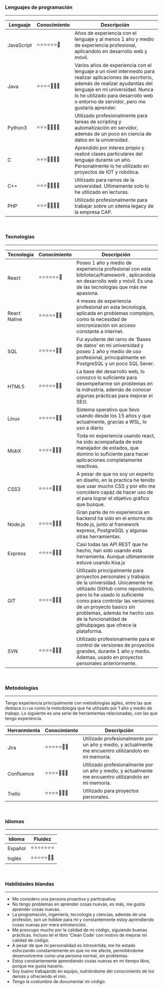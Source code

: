 ### Lenguajes de programación

---

| Lenguaje  |    Conocimiento   | Descripción |
| ----------- | ----------------- | ----------- |
| JavaScript  | ⭐⭐⭐⭐⭐⭐🔳 | Años de experiencia con el lenguaje y al menos 1 año y medio de experiencia profesional, aplicandolo en desarrollo web y móvil.|
| Java        | ⭐⭐⭐⭐🔳🔳🔳 | Varios años de experiencia con el lenguaje a un nivel intermedio para realizar aplicaciones de escritorio, además de realizar ayudantías del lenguaje en mi universidad. Nunca lo he utilizado para desarrollo web o entorno de servidor, pero me gustaría aprender.        |
| Python3     | ⭐⭐⭐🔳🔳🔳🔳 | Utilizado profesionalmente para tareas de scripting y automatización en servidor, además de un poco en ciencia de datos en la universidad.        |
| C           | ⭐⭐⭐🔳🔳🔳🔳 | Aprendido por interes propio y realicé clases particulares del lenguaje durante un año. Personalmente lo he utilizado en proyectos de IOT y robótica.        |
| C++         | ⭐⭐⭐🔳🔳🔳🔳 | Utilizado para ramos de la universidad. Ultimamente solo lo he utilizado en lecturas.        |
| PHP         | ⭐⭐⭐🔳🔳🔳🔳 | Utilizado profesionalmente para trabajar sobre un sitema legacy de la empresa CAP.        |
<br/>

### Tecnologías

---

| Tecnología  |    Conocimiento   | Descripción |
| ----------- | ----------------- | ----------- |
| React       | ⭐⭐⭐⭐⭐⭐🔳 | Poseo 1 año y medio de experiencia profesional con esta biblioteca/framework , aplicandola en desarrollo web y móvil. Es una de las tecnologías que más me apasiona.|
| React Native| ⭐⭐⭐⭐⭐🔳🔳 | 4 meses de experiencia profesional en esta tecnología, aplicada en problemas complejos, como la necesidad de sincronización sin acceso constante a internet.
| SQL         | ⭐⭐⭐⭐⭐🔳🔳 | Fui ayudante del ramo de 'Bases de datos' en mi universidad y poseo 1 año y medio de uso profesional, principalmente en PostgreSQL y un poco SQL Sever.|
| HTML5       | ⭐⭐⭐⭐⭐🔳🔳 | La base del desarrollo web, lo conozco lo suficiente para desempeñarme sin problemas en la indrustria, además de conocer algunas prácticas para mejorar el SEO.        |
| Linux       | ⭐⭐⭐⭐⭐🔳🔳 | Sistema operativo que llevo usando desde los 15 años y que actualmente, gracias a WSL, lo uso a diario.        |
| MobX        | ⭐⭐⭐⭐🔳🔳🔳 | Toda mi experiencia usando react, ha sido acompañada de este manejador de estados, que domino lo suficiente para hacer aplicaciones completamente reactivas.        |
| CSS3        | ⭐⭐⭐⭐🔳🔳🔳 | A pesar de que no soy un experto en diseño, en la practica he tenido que usar mucho CSS y por ello me concidero capáz de hacer uso de el para lograr el objetivo gráfico que busque.        |
| Node.js     | ⭐⭐⭐⭐🔳🔳🔳 | Gran parte de mi experiencia en backend ha sido en el entorno de Node.js, junto al framework express, PostgreSQL y algunas otras herramientas.        |
| Express     | ⭐⭐⭐⭐🔳🔳🔳 | Casi todas las API REST que he hecho, han sido usando esta herramienta. Aunque ultimamente estuve usando Koa.js      |
| GIT         | ⭐⭐⭐⭐🔳🔳🔳 | Utilizado principalmente para proyectos personales y trabajos de la universidad. Unicamente he utilizado GitHub como repositorio, pero lo he usado lo suficiente como para controlar las versiones de un proyecto basico sin problemas, además he hecho uso de la funcionalidad de githubpages que ofrece la plataforma.       |
| SVN         | ⭐⭐⭐⭐🔳🔳🔳 | Utilizado profesionalmente para el control de versiones de proyectos grandes, durante 1 año y medio. Ademas, usado en proyectos personales anteriormente.     |
<br/>

### Metodologías

---

Tengo experiencia principalmente con metodologías agiles, entre las que destaca ``Scrum`` como la metodología que he utilizado por 1 año y medio de trabajo. Lo siguiente es una serie de herramientas relacionadas, con las que tengo experiencia.

| Herranmienta  |    Conocimiento   | Descripción |
| ----------- | ----------------- | ----------- |
| Jira         | ⭐⭐⭐⭐⭐🔳🔳 | Utilizado profesionalmente por un año y medio, y actualmente me encuentro utilizandolo en mi memoria. |
| Confluence   | ⭐⭐⭐⭐🔳🔳🔳 | Utilizado profesionalmente por un año y medio, y actualmente me encuentro utilizandolo en mi memoria. |
| Trello       | ⭐⭐⭐⭐🔳🔳🔳 | Utilizado para proyectos personales. |
<br/>

### Idiomas

---

| Idioma      |    Fluidez        |
| ----------- | ----------------- |
| Español     | ⭐⭐⭐⭐⭐⭐⭐ |
| Inglés      | ⭐⭐⭐⭐⭐🔳🔳 |
<br/>

### Habilidades blandas

---

- Me considero una persona proactiva y participativa.
- No tengo problemas en aprender cosas nuevas, es más, me gusta aprender cosas nuevas.
- La programación, ingeniería, tecnología y ciencias, además de una profesión, son un hobbie para mi y constantemente estoy aprendiendo cosas nuevas por mera entretención.
- Me preocupo mucho por la calidad de mi código, siguiendo buenas prácticas. Incluso leí el libro ‘Clean Code’ con motivo de mejorar mi calidad de código.
- A pesar de que mi personalidad es introvertida, me he estado esforzando constantemente en que no me afecte, permitiéndome desenvolverme como una persona normal, sin problemas.
- Estoy constantemente aprendiendo cosas nuevas en mi tiempo libre, porque me gusta hacerlo.
- Soy bueno trabajando en equipo, nutriéndome del conocimiento de los demás y ofreciendo el mío.
- Tengo la costumbre de documentar mi código.
